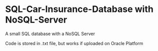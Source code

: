 # SQL-Car-Insurance-Database with NoSQL-Server
A small SQL database with a NoSQL Server

Code is stored in .txt file, but works if uploaded on Oracle Platform
